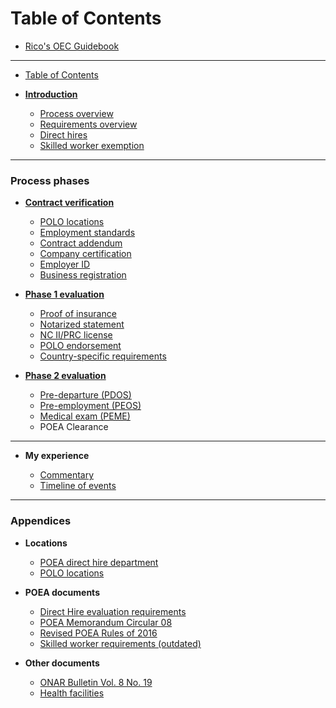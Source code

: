 # Table of Contents

* [Rico's OEC Guidebook](README.md)

----

* [Table of Contents](SUMMARY.md)
* [**Introduction**](docs/introduction.md)

  * [Process overview](docs/process_overview.md)
  * [Requirements overview](docs/requirements_overview.md)
  * [Direct hires](docs/direct_hire.md)
  * [Skilled worker exemption](docs/direct_hire_exception.md)

----

### Process phases

* [**Contract verification**](docs/contract.md)

  * [POLO locations](docs/polo_verification.md)
  * [Employment standards](docs/employment_standards.md)
  * [Contract addendum](docs/contract_addendum.md)
  * [Company certification](docs/company_certification.md)
  * [Employer ID](docs/employer_id.md)
  * [Business registration](docs/business_registration.md)

* [**Phase 1 evaluation**](docs/direct_hire_evaluation.md)

  * [Proof of insurance](docs/proof_of_insurance.md)
  * [Notarized statement](docs/notarized_statement.md)
  * [NC II/PRC license](docs/prc_license.md)
  * [POLO endorsement](docs/polo_endorsement.md)
  * [Country-specific requirements](docs/country_specific_requirements.md)

* [**Phase 2 evaluation**](docs/evaluation_phase_2.md)

  * [Pre-departure (PDOS)](docs/pre_departure_orientation_seminar.md)
  * [Pre-employment (PEOS)](docs/pre_employment_orientation_seminar.md)
  * [Medical exam (PEME)](docs/medical_exam.md)
  * POEA Clearance

----

* **My experience**

  * [Commentary](docs/commentary.md)
  * [Timeline of events](docs/rico_timeline.md)

----

### Appendices

* **Locations**

  * [POEA direct hire department](docs/direct_hire_department.md)
  * [POLO locations](docs/polo_verification.md)

* **POEA documents**

  * [Direct Hire evaluation requirements](docs/evaluation_requirements.md)
  * [POEA Memorandum Circular 08](docs/memorandum_circular_08.md)
  * [Revised POEA Rules of 2016](docs/revised_poea_rules_of_2016.md)
  * [Skilled worker requirements (outdated)](docs/skilled_worker_requirements_outdated.md)

* **Other documents**

  * [ONAR Bulletin Vol. 8 No. 19](docs/effectivity_of_memorandum_circular_08.md)
  * [Health facilities](docs/health_facilities.md)
